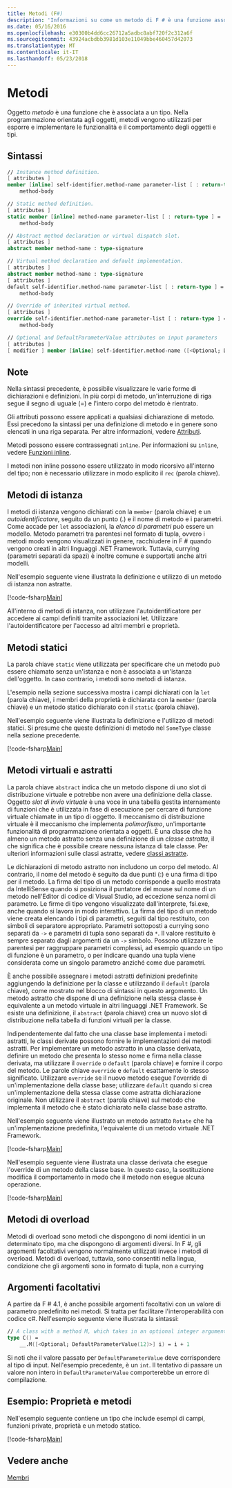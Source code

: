 ```yaml
---
title: Metodi (F#)
description: 'Informazioni su come un metodo di F # è una funzione associata a un tipo che consentono di esporre e implementare le funzionalità e il comportamento degli oggetti e tipi.'
ms.date: 05/16/2016
ms.openlocfilehash: e30300b4dd6cc26712a5adbc8abf720f2c312a6f
ms.sourcegitcommit: 43924acbdbb3981d103e11049bbe460457d42073
ms.translationtype: MT
ms.contentlocale: it-IT
ms.lasthandoff: 05/23/2018
---
```

# <a name="methods"></a>Metodi

Oggetto *metodo* è una funzione che è associata a un tipo. Nella programmazione orientata agli oggetti, metodi vengono utilizzati per esporre e implementare le funzionalità e il comportamento degli oggetti e tipi.


## <a name="syntax"></a>Sintassi

```fsharp
// Instance method definition.
[ attributes ]
member [inline] self-identifier.method-name parameter-list [ : return-type ] =
    method-body

// Static method definition.
[ attributes ]
static member [inline] method-name parameter-list [ : return-type ] =
    method-body

// Abstract method declaration or virtual dispatch slot.
[ attributes ]
abstract member method-name : type-signature

// Virtual method declaration and default implementation.
[ attributes ]
abstract member method-name : type-signature
[ attributes ]
default self-identifier.method-name parameter-list [ : return-type ] =
    method-body

// Override of inherited virtual method.
[ attributes ]
override self-identifier.method-name parameter-list [ : return-type ] =
    method-body

// Optional and DefaultParameterValue attributes on input parameters
[ attributes ]
[ modifier ] member [inline] self-identifier.method-name ([<Optional; DefaultParameterValue( default-value )>] input) [ : return-type ]
```

## <a name="remarks"></a>Note
Nella sintassi precedente, è possibile visualizzare le varie forme di dichiarazioni e definizioni. In più corpi di metodo, un'interruzione di riga segue il segno di uguale (=) e l'intero corpo del metodo è rientrato.

Gli attributi possono essere applicati a qualsiasi dichiarazione di metodo. Essi precedono la sintassi per una definizione di metodo e in genere sono elencati in una riga separata. Per altre informazioni, vedere [Attributi](../attributes.md).

Metodi possono essere contrassegnati `inline`. Per informazioni su `inline`, vedere [Funzioni inline](../functions/inline-functions.md).

I metodi non inline possono essere utilizzato in modo ricorsivo all'interno del tipo; non è necessario utilizzare in modo esplicito il `rec` (parola chiave).


## <a name="instance-methods"></a>Metodi di istanza
I metodi di istanza vengono dichiarati con la `member` (parola chiave) e un *autoidentificatore*, seguito da un punto (.) e il nome di metodo e i parametri. Come accade per `let` associazioni, la *elenco di parametri* può essere un modello. Metodo parametri tra parentesi nel formato di tupla, ovvero i metodi modo vengono visualizzati in genere, racchiudere in F # quando vengono creati in altri linguaggi .NET Framework. Tuttavia, currying (parametri separati da spazi) è inoltre comune e supportati anche altri modelli.

Nell'esempio seguente viene illustrata la definizione e utilizzo di un metodo di istanza non astratte.

[!code-fsharp[Main](../../../../samples/snippets/fsharp/lang-ref-1/snippet3401.fs)]

All'interno di metodi di istanza, non utilizzare l'autoidentificatore per accedere ai campi definiti tramite associazioni let. Utilizzare l'autoidentificatore per l'accesso ad altri membri e proprietà.


## <a name="static-methods"></a>Metodi statici
La parola chiave `static` viene utilizzata per specificare che un metodo può essere chiamato senza un'istanza e non è associata a un'istanza dell'oggetto. In caso contrario, i metodi sono metodi di istanza.

L'esempio nella sezione successiva mostra i campi dichiarati con la `let` (parola chiave), i membri della proprietà è dichiarata con la `member` (parola chiave) e un metodo statico dichiarato con il `static` (parola chiave).

Nell'esempio seguente viene illustrata la definizione e l'utilizzo di metodi statici. Si presume che queste definizioni di metodo nel `SomeType` classe nella sezione precedente.

[!code-fsharp[Main](../../../../samples/snippets/fsharp/lang-ref-1/snippet3402.fs)]

## <a name="abstract-and-virtual-methods"></a>Metodi virtuali e astratti
La parola chiave `abstract` indica che un metodo dispone di uno slot di distribuzione virtuale e potrebbe non avere una definizione della classe. Oggetto *slot di invio virtuale* è una voce in una tabella gestita internamente di funzioni che è utilizzata in fase di esecuzione per cercare di funzione virtuale chiamate in un tipo di oggetto. Il meccanismo di distribuzione virtuale è il meccanismo che implementa *polimorfismo*, un'importante funzionalità di programmazione orientata a oggetti. È una classe che ha almeno un metodo astratto senza una definizione di un *classe astratta*, il che significa che è possibile creare nessuna istanza di tale classe. Per ulteriori informazioni sulle classi astratte, vedere [classi astratte](../abstract-classes.md).

Le dichiarazioni di metodo astratto non includono un corpo del metodo. Al contrario, il nome del metodo è seguito da due punti (:) e una firma di tipo per il metodo. La firma del tipo di un metodo corrisponde a quello mostrata da IntelliSense quando si posiziona il puntatore del mouse sul nome di un metodo nell'Editor di codice di Visual Studio, ad eccezione senza nomi di parametro. Le firme di tipo vengono visualizzate dall'interprete, fsi.exe, anche quando si lavora in modo interattivo. La firma del tipo di un metodo viene creata elencando i tipi di parametri, seguiti dal tipo restituito, con simboli di separatore appropriato. Parametri sottoposti a currying sono separati da `->` e parametri di tupla sono separati da `*`. Il valore restituito è sempre separato dagli argomenti da un `->` simbolo. Possono utilizzare le parentesi per raggruppare parametri complessi, ad esempio quando un tipo di funzione è un parametro, o per indicare quando una tupla viene considerata come un singolo parametro anziché come due parametri.

È anche possibile assegnare i metodi astratti definizioni predefinite aggiungendo la definizione per la classe e utilizzando il `default` (parola chiave), come mostrato nel blocco di sintassi in questo argomento. Un metodo astratto che dispone di una definizione nella stessa classe è equivalente a un metodo virtuale in altri linguaggi .NET Framework. Se esiste una definizione, il `abstract` (parola chiave) crea un nuovo slot di distribuzione nella tabella di funzioni virtuali per la classe.

Indipendentemente dal fatto che una classe base implementa i metodi astratti, le classi derivate possono fornire le implementazioni dei metodi astratti. Per implementare un metodo astratto in una classe derivata, definire un metodo che presenta lo stesso nome e firma nella classe derivata, ma utilizzare il `override` o `default` (parola chiave) e fornire il corpo del metodo. Le parole chiave `override` e `default` esattamente lo stesso significato. Utilizzare `override` se il nuovo metodo esegue l'override di un'implementazione della classe base; utilizzare `default` quando si crea un'implementazione della stessa classe come astratta dichiarazione originale. Non utilizzare il `abstract` (parola chiave) sul metodo che implementa il metodo che è stato dichiarato nella classe base astratto.

Nell'esempio seguente viene illustrato un metodo astratto `Rotate` che ha un'implementazione predefinita, l'equivalente di un metodo virtuale .NET Framework.

[!code-fsharp[Main](../../../../samples/snippets/fsharp/lang-ref-1/snippet3403.fs)]

Nell'esempio seguente viene illustrata una classe derivata che esegue l'override di un metodo della classe base. In questo caso, la sostituzione modifica il comportamento in modo che il metodo non esegue alcuna operazione.

[!code-fsharp[Main](../../../../samples/snippets/fsharp/lang-ref-1/snippet3404.fs)]

## <a name="overloaded-methods"></a>Metodi di overload
Metodi di overload sono metodi che dispongono di nomi identici in un determinato tipo, ma che dispongono di argomenti diversi. In F #, gli argomenti facoltativi vengono normalmente utilizzati invece i metodi di overload. Metodi di overload, tuttavia, sono consentiti nella lingua, condizione che gli argomenti sono in formato di tupla, non a currying

## <a name="optional-arguments"></a>Argomenti facoltativi

A partire da F # 4.1, è anche possibile argomenti facoltativi con un valore di parametro predefinito nei metodi.  Si tratta per facilitare l'interoperabilità con codice c#.  Nell'esempio seguente viene illustrata la sintassi:

```fsharp
// A class with a method M, which takes in an optional integer argument.
type C() =
    __.M([<Optional; DefaultParameterValue(12)>] i) = i + 1
```

Si noti che il valore passato per `DefaultParameterValue` deve corrispondere al tipo di input.  Nell'esempio precedente, è un `int`.  Il tentativo di passare un valore non intero in `DefaultParameterValue` comporterebbe un errore di compilazione.

## <a name="example-properties-and-methods"></a>Esempio: Proprietà e metodi
Nell'esempio seguente contiene un tipo che include esempi di campi, funzioni private, proprietà e un metodo statico.

[!code-fsharp[Main](../../../../samples/snippets/fsharp/lang-ref-1/snippet3406.fs)]

## <a name="see-also"></a>Vedere anche
[Membri](index.md)
